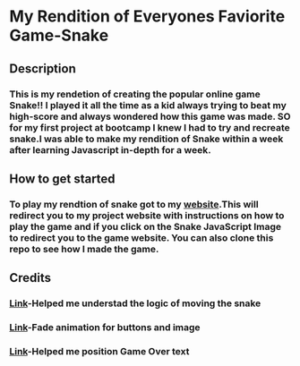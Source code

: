 # My Rendition of Everyones Faviorite Game-Snake 

## Description 
### This is my rendetion of creating the popular online game Snake!! I played it all the time as a kid always trying to beat my high-score and always wondered how this game was made. SO for my first project at bootcamp I knew I had to try and recreate snake.I was able to make my rendition of Snake within a week after learning Javascript in-depth for a week.



## How to get started 
### To play my rendtion of snake got to my [website](LukeRobinsonProject1.surge.sh).This will redirect you to my project website with instructions on how to play the game and if you click on the Snake JavaScript Image to redirect you to the game website. You can also clone this repo to see how I made the game.

## Credits
### [Link](https://www.educative.io/blog/javascript-snake-game-tutorial)-Helped me understad the logic of moving the snake 
### [Link](https://blog.hubspot.com/website/css-fade-in#:~:text=In%20the%20CSS%2C%20use%20the,creates%20the%20fade%2Din%20effect.)-Fade animation for buttons and image
### [Link](https://www.w3schools.com/howto/howto_css_image_text.asp)-Helped me position Game Over text
